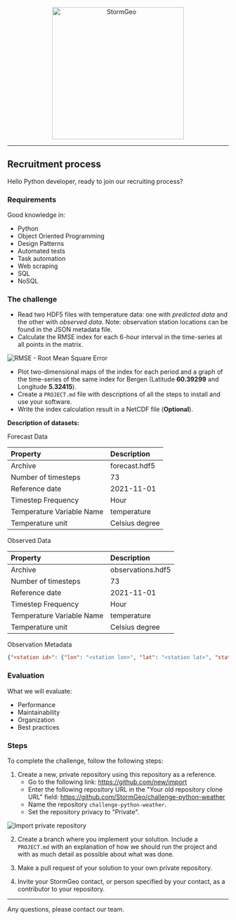 <p align="center">
  <a href="https://www.stormgeo.com/">
      <img src="https://imgur.com/iPIZTeG.png" alt="StormGeo" width="300px"/>
  </a>
</p>

___


## Recruitment process

Hello Python developer, ready to join our recruiting process?

### Requirements

Good knowledge in:

- Python
- Object Oriented Programming
- Design Patterns
- Automated tests
- Task automation
- Web scraping
- SQL
- NoSQL

### The challenge

- Read two HDF5 files with temperature data: one with *predicted data* and the
  other with *observed data*. Note: observation station locations can be found
  in the JSON metadata file.
- Calculate the RMSE index for each 6-hour interval in the time-series at all
  points in the matrix.

<img src="https://imgur.com/WfCrfQX.png" alt="RMSE - Root Mean Square Error" />

- Plot two-dimensional maps of the index for each period and a graph of the
  time-series of the same index for Bergen (Latitude **60.39299** and Longitude
  **5.32415**).
- Create a `PROJECT.md` file with descriptions of all the steps to install and
  use your software.
- Write the index calculation result in a NetCDF file (**Optional**).

**Description of datasets:**

Forecast Data

| Property | Description |
| :-------------------------------- |:-------------|
| Archive | forecast.hdf5 |
| Number of timesteps | 73 |
| Reference date | 2021-11-01 |
| Timestep Frequency | Hour |
| Temperature Variable Name | temperature |
| Temperature unit | Celsius degree |

Observed Data

| Property | Description |
| :-------------------------------- |:---------------|
| Archive | observations.hdf5 |
| Number of timesteps | 73 |
| Reference date | 2021-11-01 |
| Timestep Frequency | Hour |
| Temperature Variable Name | temperature |
| Temperature unit | Celsius degree |

Observation Metadata

```json
{"<station id>": {"lon": "<station lon>", "lat": "<station lat>", "station_name": "<station name>"}}
```

### Evaluation

What we will evaluate:

- Performance
- Maintainability
- Organization
- Best practices


### Steps

To complete the challenge, follow the following steps:

1. Create a new, private repository using this repository as a reference.
    * Go to the following link: https://github.com/new/import
    * Enter the following repository URL in the "Your old repository clone URL"
      field: https://github.com/StormGeo/challenge-python-weather
    * Name the repository `challenge-python-weather`.
    * Set the repository privacy to "Private".

<img src="https://imgur.com/d9hBflb.png" alt="Import private repository" />

2. Create a branch where you implement your solution. Include a `PROJECT.md`
   with an explanation of how we should run the project and with as much detail
   as possible about what was done.

3. Make a pull request of your solution to your own private repository.

4. Invite your StormGeo contact, or person specified by your contact, as a
   contributor to your repository.

___


Any questions, please contact our team.

